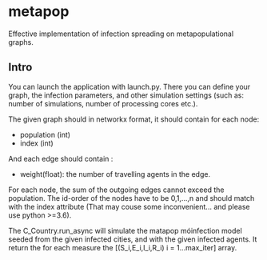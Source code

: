 # metapop
Effective implementation of infection spreading on metapopulational graphs.

## Intro

You can launch the application with launch.py. There you can define your graph, the infection parameters, and other simulation settings (such as: number of simulations, number of processing cores etc.).

The given graph should in networkx format, it should contain for each node:
* population (int)
* index (int)

And each edge should contain :
* weight(float): the number of travelling agents in the edge.

For each node, the sum of the outgoing edges cannot exceed the population.
The id-order of the nodes have to be 0,1,...,n and should match with the index attribute (That may couse some inconvenient... and please use python >=3.6).

The C_Country.run_async will simulate the matapop móinfection model seeded from the given infected cities, and with the given infected agents. It return the for each measure the [(S_i,E_i,I_i,R_i) i = 1...max_iter] array.
